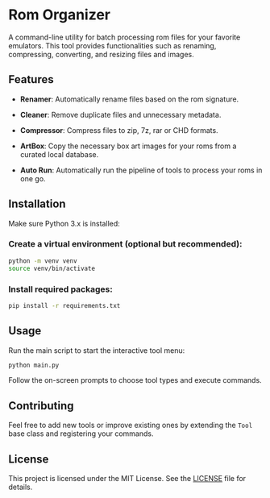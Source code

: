 # Rom Organizer

A command-line utility for batch processing rom files for your favorite emulators. This tool provides functionalities such as renaming, compressing, converting, and resizing files and images.

## Features

- **Renamer**: Automatically rename files based on the rom signature.

- **Cleaner**: Remove duplicate files and unnecessary metadata.

- **Compressor**: Compress files to zip, 7z, rar or CHD formats.

- **ArtBox**: Copy the necessary box art images for your roms from a curated local database.

- **Auto Run**: Automatically run the pipeline of tools to process your roms in one go.

## Installation

Make sure Python 3.x is installed:

### Create a virtual environment (optional but recommended):

```bash
python -m venv venv
source venv/bin/activate
```

### Install required packages:

```bash
pip install -r requirements.txt
```

## Usage

Run the main script to start the interactive tool menu:

```bash
python main.py
```

Follow the on-screen prompts to choose tool types and execute commands.

## Contributing

Feel free to add new tools or improve existing ones by extending the `Tool` base class and registering your commands.

## License

This project is licensed under the MIT License. See the [LICENSE](LICENSE) file for details.
